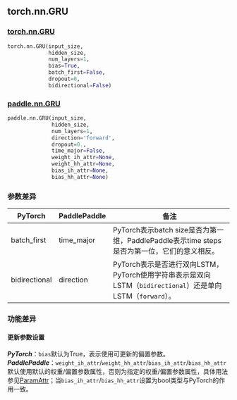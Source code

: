 ## torch.nn.GRU
### [torch.nn.GRU](https://pytorch.org/docs/stable/generated/torch.nn.GRU.html?highlight=torch%20nn%20gru#torch.nn.GRU)
```python
torch.nn.GRU(input_size,
             hidden_size,
             num_layers=1,
             bias=True,
             batch_first=False,
             dropout=0,
             bidirectional=False)
```

### [paddle.nn.GRU](https://www.paddlepaddle.org.cn/documentation/docs/zh/api/paddle/nn/layer/rnn/GRU_cn.html#gru)
```python
paddle.nn.GRU(input_size,
              hidden_size,
              num_layers=1,
              direction='forward',
              dropout=0.,
              time_major=False,
              weight_ih_attr=None,
              weight_hh_attr=None,
              bias_ih_attr=None,
              bias_hh_attr=None)
```

### 参数差异
| PyTorch       | PaddlePaddle | 备注                                                   |
| ------------- | ------------ | ------------------------------------------------------ |
| batch_first   | time_major   | PyTorch表示batch size是否为第一维，PaddlePaddle表示time steps是否为第一位，它们的意义相反。  |
| bidirectional | direction    | PyTorch表示是否进行双向LSTM，PyTorch使用字符串表示是双向LSTM（`bidirectional`）还是单向LSTM（`forward`）。 |

### 功能差异
#### 更新参数设置
***PyTorch***：`bias`默认为True，表示使用可更新的偏置参数。  
***PaddlePaddle***：`weight_ih_attr`/`weight_hh_attr`/`bias_ih_attr`/`bias_hh_attr`默认使用默认的权重/偏置参数属性，否则为指定的权重/偏置参数属性，具体用法参见[ParamAttr](https://www.paddlepaddle.org.cn/documentation/docs/zh/api/paddle/fluid/param_attr/ParamAttr_cn.html#cn-api-fluid-paramattr)；当`bias_ih_attr`/`bias_hh_attr`设置为bool类型与PyTorch的作用一致。  
